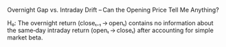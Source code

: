 Overnight Gap vs. Intraday Drift – Can the Opening Price Tell Me Anything?

H₀: The overnight return (closeₜ₋₁ → openₜ) contains no information about the same‑day intraday return (openₜ → closeₜ) after accounting for simple market beta.